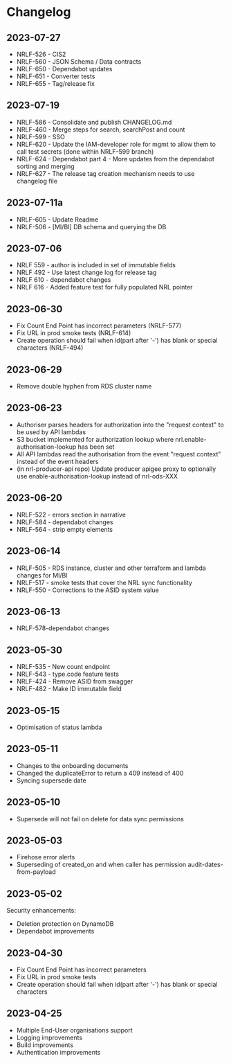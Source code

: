 # Changelog

## 2023-07-27

- NRLF-526 - CIS2
- NRLF-560 - JSON Schema / Data contracts
- NRLF-650 - Dependabot updates
- NRLF-651 - Converter tests
- NRLF-655 - Tag/release fix

## 2023-07-19

- NRLF-586 - Consolidate and publish CHANGELOG.md
- NRLF-460 - Merge steps for search, searchPost and count
- NRLF-599 - SSO
- NRLF-620 - Update the IAM-developer role for mgmt to allow them to call test secrets (done within NRLF-599 branch)
- NRLF-624 - Dependabot part 4 - More updates from the dependabot sorting and merging
- NRLF-627 - The release tag creation mechanism needs to use changelog file

## 2023-07-11a

- NRLF-605 - Update Readme
- NRLF-506 - [MI/BI] DB schema and querying the DB

## 2023-07-06

- NRLF 559 - author is included in set of immutable fields
- NRLF 492 - Use latest change log for release tag
- NRLF 610 - dependabot changes
- NRLF 616 - Added feature test for fully populated NRL pointer

## 2023-06-30

- Fix Count End Point has incorrect parameters (NRLF-577)
- Fix URL in prod smoke tests (NRLF-614)
- Create operation should fail when id(part after '-') has blank or special characters (NRLF-494)

## 2023-06-29

- Remove double hyphen from RDS cluster name

## 2023-06-23

- Authoriser parses headers for authorization into the "request context" to be used by API lambdas
- S3 bucket implemented for authorization lookup where nrl.enable-authorisation-lookup has been set
- All API lambdas read the authorisation from the event "request context" instead of the event headers
- (in nrl-producer-api repo) Update producer apigee proxy to optionally use enable-authorisation-lookup instead of nrl-ods-XXX

## 2023-06-20

- NRLF-522 - errors section in narrative
- NRLF-584 - dependabot changes
- NRLF-564 - strip empty elements

## 2023-06-14

- NRLF-505 - RDS instance, cluster and other terraform and lambda changes for MI/BI
- NRLF-517 - smoke tests that cover the NRL sync functionality
- NRLF-550 - Corrections to the ASID system value

## 2023-06-13

- NRLF-578-dependabot changes

## 2023-05-30

- NRLF-535 - New count endpoint
- NRLF-543 - type.code feature tests
- NRLF-424 - Remove ASID from swagger
- NRLF-482 - Make ID immutable field

## 2023-05-15

- Optimisation of status lambda

## 2023-05-11

- Changes to the onboarding documents
- Changed the duplicateError to return a 409 instead of 400
- Syncing supersede date

## 2023-05-10

- Supersede will not fail on delete for data sync permissions

## 2023-05-03

- Firehose error alerts
- Superseding of created_on and when caller has permission audit-dates-from-payload

## 2023-05-02

Security enhancements:

- Deletion protection on DynamoDB
- Dependabot improvements

## 2023-04-30

- Fix Count End Point has incorrect parameters
- Fix URL in prod smoke tests
- Create operation should fail when id(part after '-') has blank or special characters

## 2023-04-25

- Multiple End-User organisations support
- Logging improvements
- Build improvements
- Authentication improvements
